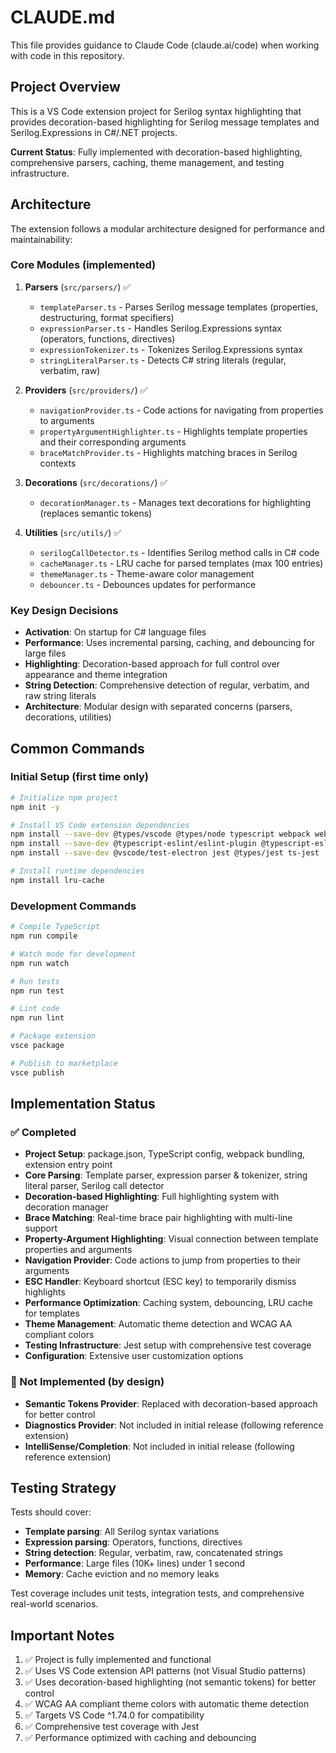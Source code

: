 # CLAUDE.md

This file provides guidance to Claude Code (claude.ai/code) when working with code in this repository.

## Project Overview

This is a VS Code extension project for Serilog syntax highlighting that provides decoration-based highlighting for Serilog message templates and Serilog.Expressions in C#/.NET projects.

**Current Status**: Fully implemented with decoration-based highlighting, comprehensive parsers, caching, theme management, and testing infrastructure.

## Architecture

The extension follows a modular architecture designed for performance and maintainability:

### Core Modules (implemented)

1. **Parsers** (`src/parsers/`) ✅
   - `templateParser.ts` - Parses Serilog message templates (properties, destructuring, format specifiers)
   - `expressionParser.ts` - Handles Serilog.Expressions syntax (operators, functions, directives)
   - `expressionTokenizer.ts` - Tokenizes Serilog.Expressions syntax
   - `stringLiteralParser.ts` - Detects C# string literals (regular, verbatim, raw)

2. **Providers** (`src/providers/`) ✅
   - `navigationProvider.ts` - Code actions for navigating from properties to arguments
   - `propertyArgumentHighlighter.ts` - Highlights template properties and their corresponding arguments
   - `braceMatchProvider.ts` - Highlights matching braces in Serilog contexts

3. **Decorations** (`src/decorations/`) ✅
   - `decorationManager.ts` - Manages text decorations for highlighting (replaces semantic tokens)

4. **Utilities** (`src/utils/`) ✅
   - `serilogCallDetector.ts` - Identifies Serilog method calls in C# code
   - `cacheManager.ts` - LRU cache for parsed templates (max 100 entries)
   - `themeManager.ts` - Theme-aware color management
   - `debouncer.ts` - Debounces updates for performance

### Key Design Decisions

- **Activation**: On startup for C# language files
- **Performance**: Uses incremental parsing, caching, and debouncing for large files
- **Highlighting**: Decoration-based approach for full control over appearance and theme integration
- **String Detection**: Comprehensive detection of regular, verbatim, and raw string literals
- **Architecture**: Modular design with separated concerns (parsers, decorations, utilities)

## Common Commands

### Initial Setup (first time only)
```bash
# Initialize npm project
npm init -y

# Install VS Code extension dependencies
npm install --save-dev @types/vscode @types/node typescript webpack webpack-cli ts-loader
npm install --save-dev @typescript-eslint/eslint-plugin @typescript-eslint/parser eslint
npm install --save-dev @vscode/test-electron jest @types/jest ts-jest

# Install runtime dependencies
npm install lru-cache
```

### Development Commands
```bash
# Compile TypeScript
npm run compile

# Watch mode for development
npm run watch

# Run tests
npm run test

# Lint code
npm run lint

# Package extension
vsce package

# Publish to marketplace
vsce publish
```

## Implementation Status

### ✅ Completed
- **Project Setup**: package.json, TypeScript config, webpack bundling, extension entry point
- **Core Parsing**: Template parser, expression parser & tokenizer, string literal parser, Serilog call detector
- **Decoration-based Highlighting**: Full highlighting system with decoration manager
- **Brace Matching**: Real-time brace pair highlighting with multi-line support
- **Property-Argument Highlighting**: Visual connection between template properties and arguments
- **Navigation Provider**: Code actions to jump from properties to their arguments
- **ESC Handler**: Keyboard shortcut (ESC key) to temporarily dismiss highlights
- **Performance Optimization**: Caching system, debouncing, LRU cache for templates
- **Theme Management**: Automatic theme detection and WCAG AA compliant colors
- **Testing Infrastructure**: Jest setup with comprehensive test coverage
- **Configuration**: Extensive user customization options

### 🚫 Not Implemented (by design)
- **Semantic Tokens Provider**: Replaced with decoration-based approach for better control
- **Diagnostics Provider**: Not included in initial release (following reference extension)
- **IntelliSense/Completion**: Not included in initial release (following reference extension)

## Testing Strategy

Tests should cover:
- **Template parsing**: All Serilog syntax variations
- **Expression parsing**: Operators, functions, directives
- **String detection**: Regular, verbatim, raw, concatenated strings
- **Performance**: Large files (10K+ lines) under 1 second
- **Memory**: Cache eviction and no memory leaks

Test coverage includes unit tests, integration tests, and comprehensive real-world scenarios.

## Important Notes

1. ✅ Project is fully implemented and functional
2. ✅ Uses VS Code extension API patterns (not Visual Studio patterns)
3. ✅ Uses decoration-based highlighting (not semantic tokens) for better control
4. ✅ WCAG AA compliant theme colors with automatic theme detection
5. ✅ Targets VS Code ^1.74.0 for compatibility
6. ✅ Comprehensive test coverage with Jest
7. ✅ Performance optimized with caching and debouncing